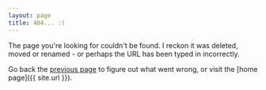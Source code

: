 ```yaml
---
layout: page
title: 404... :(
---
```


The page you're looking for couldn't be found. I reckon it was deleted, moved or renamed - or perhaps the URL has been typed in incorrectly.

Go back the [previous page](javascript:history.back()) to figure out what went wrong, or visit the [home page]({{ site.url }}).


